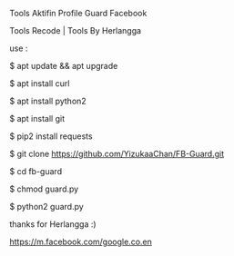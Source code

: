 Tools Aktifin Profile Guard Facebook

Tools Recode | Tools By Herlangga

use :

$ apt update && apt upgrade

$ apt install curl

$ apt install python2

$ apt install git

$ pip2 install requests

$ git clone https://github.com/YizukaaChan/FB-Guard.git

$ cd fb-guard

$ chmod guard.py

$ python2 guard.py

thanks for Herlangga :)

https://m.facebook.com/google.co.en
